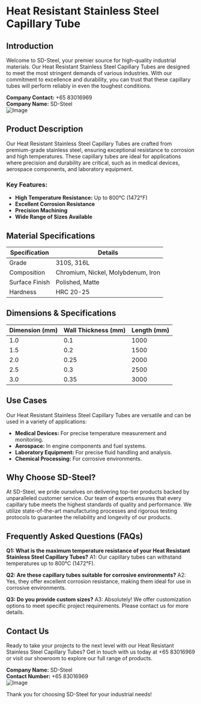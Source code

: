 # Heat Resistant Stainless Steel Capillary Tube

## Introduction

Welcome to SD-Steel, your premier source for high-quality industrial materials. Our Heat Resistant Stainless Steel Capillary Tubes are designed to meet the most stringent demands of various industries. With our commitment to excellence and durability, you can trust that these capillary tubes will perform reliably in even the toughest conditions.

**Company Contact:** +65 83016969  
**Company Name:** SD-Steel  
![Image](https://github.com/user-attachments/assets/2567258e-e124-4816-932d-1809bd27ef0b)

## Product Description

Our Heat Resistant Stainless Steel Capillary Tubes are crafted from premium-grade stainless steel, ensuring exceptional resistance to corrosion and high temperatures. These capillary tubes are ideal for applications where precision and durability are critical, such as in medical devices, aerospace components, and laboratory equipment.

### Key Features:
- **High Temperature Resistance:** Up to 800°C (1472°F)
- **Excellent Corrosion Resistance**
- **Precision Machining**
- **Wide Range of Sizes Available**

## Material Specifications

| Specification | Details |
|---------------|---------|
| Grade         | 310S, 316L |
| Composition   | Chromium, Nickel, Molybdenum, Iron |
| Surface Finish| Polished, Matte |
| Hardness      | HRC 20-25 |

## Dimensions & Specifications

| Dimension (mm) | Wall Thickness (mm) | Length (mm) |
|----------------|---------------------|-------------|
| 1.0            | 0.1                 | 1000        |
| 1.5            | 0.2                 | 1500        |
| 2.0            | 0.25                | 2000        |
| 2.5            | 0.3                 | 2500        |
| 3.0            | 0.35                | 3000        |

## Use Cases

Our Heat Resistant Stainless Steel Capillary Tubes are versatile and can be used in a variety of applications:

- **Medical Devices:** For precise temperature measurement and monitoring.
- **Aerospace:** In engine components and fuel systems.
- **Laboratory Equipment:** For precise fluid handling and analysis.
- **Chemical Processing:** For corrosive environments.

## Why Choose SD-Steel?

At SD-Steel, we pride ourselves on delivering top-tier products backed by unparalleled customer service. Our team of experts ensures that every capillary tube meets the highest standards of quality and performance. We utilize state-of-the-art manufacturing processes and rigorous testing protocols to guarantee the reliability and longevity of our products.

## Frequently Asked Questions (FAQs)

**Q1: What is the maximum temperature resistance of your Heat Resistant Stainless Steel Capillary Tubes?**
A1: Our capillary tubes can withstand temperatures up to 800°C (1472°F).

**Q2: Are these capillary tubes suitable for corrosive environments?**
A2: Yes, they offer excellent corrosion resistance, making them ideal for use in corrosive environments.

**Q3: Do you provide custom sizes?**
A3: Absolutely! We offer customization options to meet specific project requirements. Please contact us for more details.

## Contact Us

Ready to take your projects to the next level with our Heat Resistant Stainless Steel Capillary Tubes? Get in touch with us today at +65 83016969 or visit our showroom to explore our full range of products.

**Company Name:** SD-Steel  
**Contact Number:** +65 83016969  
![Image](https://github.com/user-attachments/assets/2567258e-e124-4816-932d-1809bd27ef0b)

Thank you for choosing SD-Steel for your industrial needs!